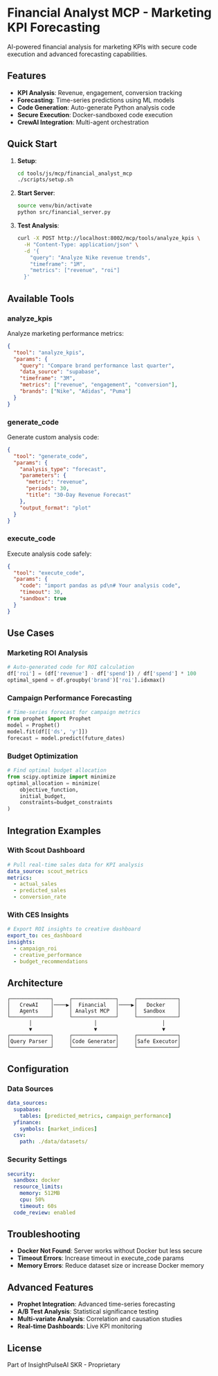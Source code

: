 # Financial Analyst MCP - Marketing KPI Forecasting

AI-powered financial analysis for marketing KPIs with secure code execution and advanced forecasting capabilities.

## Features

- **KPI Analysis**: Revenue, engagement, conversion tracking
- **Forecasting**: Time-series predictions using ML models
- **Code Generation**: Auto-generate Python analysis code
- **Secure Execution**: Docker-sandboxed code execution
- **CrewAI Integration**: Multi-agent orchestration

## Quick Start

1. **Setup**:
   ```bash
   cd tools/js/mcp/financial_analyst_mcp
   ./scripts/setup.sh
   ```

2. **Start Server**:
   ```bash
   source venv/bin/activate
   python src/financial_server.py
   ```

3. **Test Analysis**:
   ```bash
   curl -X POST http://localhost:8002/mcp/tools/analyze_kpis \
     -H "Content-Type: application/json" \
     -d '{
       "query": "Analyze Nike revenue trends",
       "timeframe": "1M",
       "metrics": ["revenue", "roi"]
     }'
   ```

## Available Tools

### analyze_kpis
Analyze marketing performance metrics:
```json
{
  "tool": "analyze_kpis",
  "params": {
    "query": "Compare brand performance last quarter",
    "data_source": "supabase",
    "timeframe": "3M",
    "metrics": ["revenue", "engagement", "conversion"],
    "brands": ["Nike", "Adidas", "Puma"]
  }
}
```

### generate_code
Generate custom analysis code:
```json
{
  "tool": "generate_code",
  "params": {
    "analysis_type": "forecast",
    "parameters": {
      "metric": "revenue",
      "periods": 30,
      "title": "30-Day Revenue Forecast"
    },
    "output_format": "plot"
  }
}
```

### execute_code
Execute analysis code safely:
```json
{
  "tool": "execute_code",
  "params": {
    "code": "import pandas as pd\n# Your analysis code",
    "timeout": 30,
    "sandbox": true
  }
}
```

## Use Cases

### Marketing ROI Analysis
```python
# Auto-generated code for ROI calculation
df['roi'] = (df['revenue'] - df['spend']) / df['spend'] * 100
optimal_spend = df.groupby('brand')['roi'].idxmax()
```

### Campaign Performance Forecasting
```python
# Time-series forecast for campaign metrics
from prophet import Prophet
model = Prophet()
model.fit(df[['ds', 'y']])
forecast = model.predict(future_dates)
```

### Budget Optimization
```python
# Find optimal budget allocation
from scipy.optimize import minimize
optimal_allocation = minimize(
    objective_function,
    initial_budget,
    constraints=budget_constraints
)
```

## Integration Examples

### With Scout Dashboard
```yaml
# Pull real-time sales data for KPI analysis
data_source: scout_metrics
metrics:
  - actual_sales
  - predicted_sales
  - conversion_rate
```

### With CES Insights
```yaml
# Export ROI insights to creative dashboard
export_to: ces_dashboard
insights:
  - campaign_roi
  - creative_performance
  - budget_recommendations
```

## Architecture

```
┌─────────────┐     ┌──────────────┐     ┌─────────────┐
│   CrewAI    │────▶│  Financial   │────▶│   Docker    │
│   Agents    │     │ Analyst MCP  │     │  Sandbox    │
└─────────────┘     └──────────────┘     └─────────────┘
       │                    │                     │
       ▼                    ▼                     ▼
┌─────────────┐     ┌──────────────┐     ┌─────────────┐
│Query Parser │     │Code Generator│     │Safe Executor│
└─────────────┘     └──────────────┘     └─────────────┘
```

## Configuration

### Data Sources
```yaml
data_sources:
  supabase:
    tables: [predicted_metrics, campaign_performance]
  yfinance:
    symbols: [market_indices]
  csv:
    path: ./data/datasets/
```

### Security Settings
```yaml
security:
  sandbox: docker
  resource_limits:
    memory: 512MB
    cpu: 50%
    timeout: 60s
  code_review: enabled
```

## Troubleshooting

- **Docker Not Found**: Server works without Docker but less secure
- **Timeout Errors**: Increase timeout in execute_code params
- **Memory Errors**: Reduce dataset size or increase Docker memory

## Advanced Features

- **Prophet Integration**: Advanced time-series forecasting
- **A/B Test Analysis**: Statistical significance testing
- **Multi-variate Analysis**: Correlation and causation studies
- **Real-time Dashboards**: Live KPI monitoring

## License

Part of InsightPulseAI SKR - Proprietary